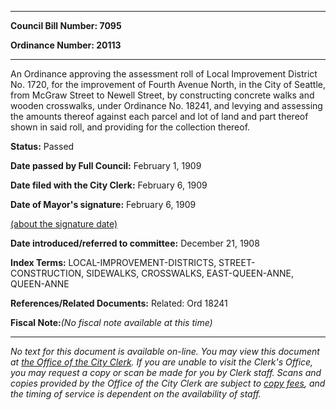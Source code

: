

********

**Council Bill Number: 7095**
   
**Ordinance Number: 20113**
********

 An Ordinance approving the assessment roll of Local Improvement District No. 1720, for the improvement of Fourth Avenue North, in the City of Seattle, from McGraw Street to Newell Street, by constructing concrete walks and wooden crosswalks, under Ordinance No. 18241, and levying and assessing the amounts thereof against each parcel and lot of land and part thereof shown in said roll, and providing for the collection thereof.

**Status:** Passed
   
**Date passed by Full Council:** February 1, 1909
   
**Date filed with the City Clerk:** February 6, 1909
   
**Date of Mayor's signature:** February 6, 1909
   
[(about the signature date)](/~public/approvaldate.htm)
   
   
   
**Date introduced/referred to committee:** December 21, 1908
   
   
**Index Terms:** LOCAL-IMPROVEMENT-DISTRICTS, STREET-CONSTRUCTION, SIDEWALKS, CROSSWALKS, EAST-QUEEN-ANNE, QUEEN-ANNE

**References/Related Documents:** Related: Ord 18241

**Fiscal Note:**_(No fiscal note available at this time)_
********

_No text for this document is available on-line. You may view this document at [the Office of the City Clerk](http://www.seattle.gov/leg/clerk/contactUs.htm). If you are unable to visit the Clerk's Office, you may request a copy or scan be made for you by Clerk staff. Scans and copies provided by the Office of the City Clerk are subject to [copy fees](http://clerk.seattle.gov/~public/clerkfees.htm), and the timing of service is dependent on the availability of staff._

